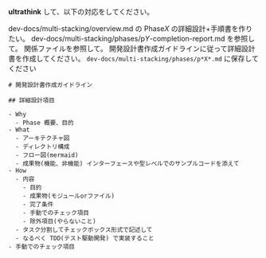 **ultrathink** して、以下の対応をしてください。

dev-docs/multi-stacking/overview.md の Phase*X* の詳細設計+手順書を作りたい。
dev-docs/multi-stacking/phases/p*Y*-completion-report.md を参照して。
関係ファイルを参照して。
開発設計書作成ガイドラインに従って詳細設計書を作成してください。
`dev-docs/multi-stacking/phases/p*X*.md` に保存してください

```
# 開発設計書作成ガイドライン

## 詳細設計項目

- Why
  - Phase 概要、目的
- What
  - アーキテクチャ図
  - ディレクトリ構成
  - フロー図(mermaid)
  - 成果物(機能、非機能) インターフェースや型レベルでのサンプルコードを添えて
- How
  - 内容
    - 目的
    - 成果物(モジュールorファイル)
    - 完了条件
    - 手動でのチェック項目
    - 除外項目(やらないこと)
  - タスク分割してチェックボックス形式で記述して
  - なるべく TDD(テスト駆動開発) で実装すること
- 手動でのチェック項目
```
